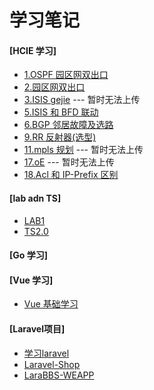 # 学习笔记
#### [HCIE 学习]
- [1.OSPF 园区网双出口](HCIE/论述题/1.OSPF%20园区网双出口)
- [2.园区网双出口](HCIE/论述题/2.园区网双出口)
- [3.ISIS gejie](HCIE/论述题/3.ISIS%20gejie) --- 暂时无法上传
- [5.ISIS 和 BFD 联动](HCIE/论述题/5.ISIS%20和%20BFD%20联动)
- [6.BGP 邻居故障及选路](HCIE/论述题/6.BGP%20邻居故障及选路)
- [9.RR 反射器(选型)](HCIE/论述题/9.RR%20反射器(选型))
- [11.mpls 规划](HCIE/论述题/11.mpls) --- 暂时无法上传
- [17.oE](HCIE/论述题/17.p) --- 暂时无法上传
- [18.Acl 和 IP-Prefix 区别 ](HCIE/论述题/18.Acl和IP-Prefix区别)

#### [lab adn TS]
- [LAB1](HCIE/LAB1)
- [TS2.0](HCIE/TS2.0)

#### [Go 学习]
#### [Vue 学习]
- [Vue 基础学习](Vue/Vue基础学习)

#### [Laravel项目]
- [学习laravel](Laravel项目/学习laravel)
- [Laravel-Shop](Laravel项目/Laravel-Shop)
- [LaraBBS-WEAPP](Laravel项目/LaraBBS-WEAPP)




